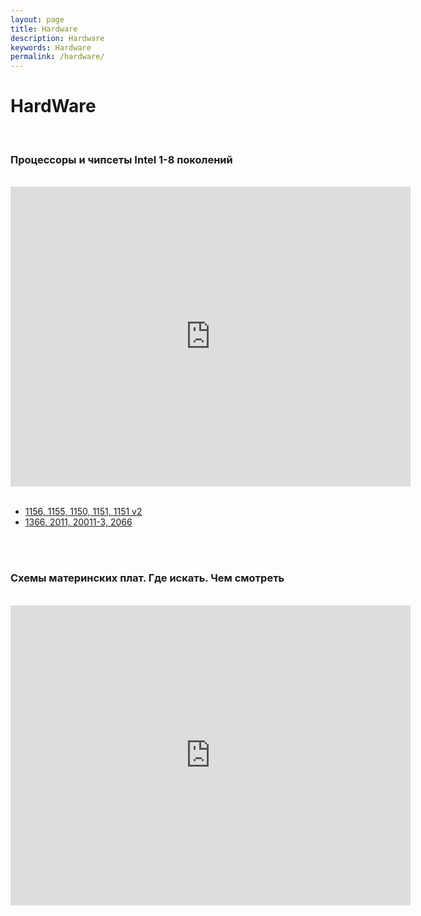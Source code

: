 ```yaml
---
layout: page
title: Hardware
description: Hardware
keywords: Hardware
permalink: /hardware/
---
```


# HardWare

<br/>

### Процессоры и чипсеты Intel 1-8 поколений

<br/>

<div align="center">
    <iframe width="640" height="480" src="https://www.youtube.com/embed/T2ZkWrIIcak" frameborder="0" allowfullscreen></iframe>
</div>

<br/>

<ul>
    <li><a href="/img/hardware/cpu-chpisets-1.png" rel="nofollow">1156, 1155, 1150, 1151, 1151 v2</a></li>
    <li><a href="/img/hardware/cpu-chpisets-2.png" rel="nofollow">1366, 2011, 20011-3, 2066</a></li>
</ul>

<br/>

<br/>

### Схемы материнских плат. Где искать. Чем смотреть

<br/>

<div align="center">
    <iframe width="640" height="480" src="https://www.youtube.com/embed/b97jSHxpU_8" frameborder="0" allowfullscreen></iframe>
</div>
